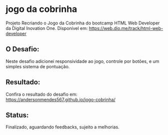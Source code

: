 # jogo da cobrinha
Projeto Recriando o Jogo da Cobrinha do bootcamp HTML Web Developer da Digital Inovation One.
Disponível em: https://web.dio.me/track/html-web-developer
## O Desafio:
Neste desafio adicionei responsividade ao jogo, controle por botões, e um simples sistema de pontuação.
## Resultado:
Confira o resultado do desafio em: https://andersonmendes567.github.io/jogo-cobrinha/
## Status:
Finalizado, aguardando feedbacks, sujeito a melhorias.
